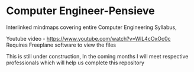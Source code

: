 # Computer Engineer-Pensieve
 
 
 Interlinked mindmaps covering entire Computer Engineering Syllabus,
 
 Youtube video - https://www.youtube.com/watch?v=WlL4cOxOc0c <br>
 Requires Freeplane software to view the files
 
 This is still under construction, In the coming months I will meet respective professionals which will help us complete this repository

